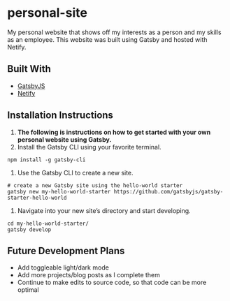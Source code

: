 # personal-site

My personal website that shows off my interests as a person and my skills as an employee. This website was built using Gatsby and hosted with Netify. 


## Built With

* [GatsbyJS](https://www.gatsbyjs.com/)
* [Netify](https://www.netlify.com/)


## Installation Instructions

1. **The following is instructions on how to get started with your own personal website using Gatsby.**
1. Install the Gatsby CLI using your favorite terminal.
```shell
npm install -g gatsby-cli
```
1. Use the Gatsby CLI to create a new site.
```shell
# create a new Gatsby site using the hello-world starter
gatsby new my-hello-world-starter https://github.com/gatsbyjs/gatsby-starter-hello-world
```
1. Navigate into your new site’s directory and start developing.
```shell
cd my-hello-world-starter/
gatsby develop
```


## Future Development Plans

* Add toggleable light/dark mode
* Add more projects/blog posts as I complete them
* Continue to make edits to source code, so that code can be more optimal 